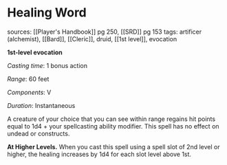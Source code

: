 # Healing Word
sources: [[Player's Handbook]] pg 250, [[SRD]] pg 153
tags: artificer (alchemist), [[Bard]], [[Cleric]], druid, [[1st level]], evocation

**1st-level evocation**

*Casting time*: 1 bonus action

*Range*: 60 feet

*Components*: V

*Duration*: Instantaneous

A creature of your choice that you can see within range regains hit points equal to 1d4 + your spellcasting ability modifier. This spell has no effect on undead or constructs.

**At Higher Levels.** When you cast this spell using a spell slot of 2nd level or higher, the healing increases by 1d4 for each slot level above 1st.

